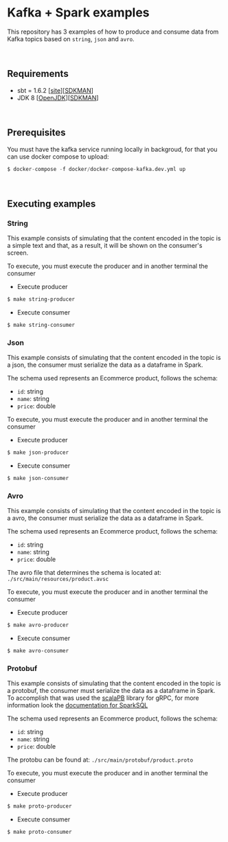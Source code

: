 # Kafka + Spark examples

This repository has 3 examples of how to produce and consume data from Kafka topics based on `string`, `json` and `avro`.

<br/>

## Requirements

* sbt = 1.6.2 [[site](https://www.scala-sbt.org/download.html)][[SDKMAN](https://sdkman.io/sdks#sbt)]
* JDK 8 [[OpenJDK](https://adoptium.net/)][[SDKMAN](https://sdkman.io/jdks#open)]

<br/>

## Prerequisites

You must have the kafka service running locally in backgroud, for that you can use docker compose to upload:
```s
$ docker-compose -f docker/docker-compose-kafka.dev.yml up
```

<br/>

## Executing examples

### String

This example consists of simulating that the content encoded in the topic is a simple text and that, as a result, it will be shown on the consumer's screen.

To execute, you must execute the producer and in another terminal the consumer

* Execute producer
```sh
$ make string-producer
```

* Execute consumer
```sh
$ make string-consumer
```

### Json

This example consists of simulating that the content encoded in the topic is a json, the consumer must serialize the data as a dataframe in Spark.

The schema used represents an Ecommerce product, follows the schema:
* `id`: string
* `name`: string
* `price`: double

To execute, you must execute the producer and in another terminal the consumer

* Execute producer
```sh
$ make json-producer
```

* Execute consumer
```sh
$ make json-consumer
```

### Avro

This example consists of simulating that the content encoded in the topic is a avro, the consumer must serialize the data as a dataframe in Spark.

The schema used represents an Ecommerce product, follows the schema:
* `id`: string
* `name`: string
* `price`: double

The avro file that determines the schema is located at: `./src/main/resources/product.avsc`

To execute, you must execute the producer and in another terminal the consumer

* Execute producer
```sh
$ make avro-producer
```

* Execute consumer
```sh
$ make avro-consumer
```

### Protobuf

This example consists of simulating that the content encoded in the topic is a protobuf, the consumer must serialize the data as a dataframe in Spark. To accomplish that was used the [scalaPB](https://scalapb.github.io/) library for gRPC, for more information look the [documentation for SparkSQL](https://scalapb.github.io/docs/sparksql/)

The schema used represents an Ecommerce product, follows the schema:
* `id`: string
* `name`: string
* `price`: double

The protobu can be found at: `./src/main/protobuf/product.proto`

To execute, you must execute the producer and in another terminal the consumer

* Execute producer
```sh
$ make proto-producer
```

* Execute consumer
```sh
$ make proto-consumer
```